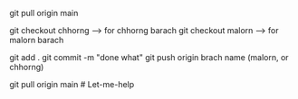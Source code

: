 <!-- before do the project check branch and pull code first  -->
git pull origin main

<!-- change to our branch -->
git checkout chhorng --> for chhorng barach
git checkout malorn --> for malorn barach

<!-- when want to push code to git use this command  -->
git add .
git commit -m "done what"
git push origin brach name (malorn, or chhorng)

<!-- when want to get all code that partner did in this project use this command  -->
git pull origin main
#   L e t - m e - h e l p  
 